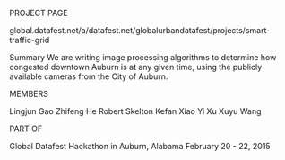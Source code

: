 PROJECT PAGE

global.datafest.net/a/datafest.net/globalurbandatafest/projects/smart-traffic-grid

Summary
We are writing image processing algorithms to determine how congested downtown Auburn is at any given time, using the publicly available cameras from the City of Auburn.


MEMBERS

Lingjun Gao
Zhifeng He
Robert Skelton
Kefan Xiao
Yi Xu
Xuyu Wang


PART OF

Global Datafest Hackathon in Auburn, Alabama
February 20 - 22, 2015
